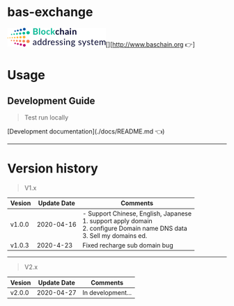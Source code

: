 # bas-exchange
![BAS-Exchange Website](./static/icons/logo_header_blk.png)[][http://www.baschain.org :point_right:]

# Usage

## Development Guide

> Test run locally

[Development documentation](./docs/README.md :point_left:) 



----
# Version history

> V1.x

|  Vesion  |  Update Date  |  Comments  |
|  ---- |  ----  | ----  |
| v1.0.0 | 2020-04-16 | - Support Chinese, English, Japanese<br> 1. support apply domain <br> 2. configure Domain name DNS data <br> 3. Sell my domains ed. |
| v1.0.3 | 2020-4-23 | Fixed recharge sub domain bug |


----
> V2.x

|  Vesion  |  Update Date  |  Comments  |
|  ---- |  ----  | ----  |
| v2.0.0 | 2020-04-27 | In development... |

